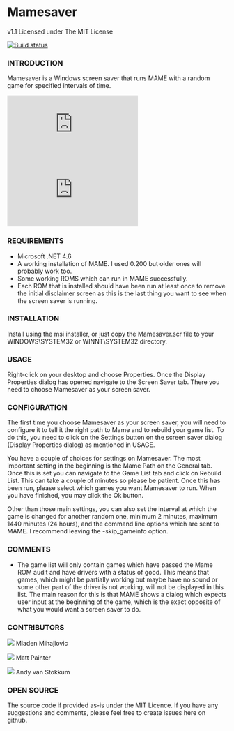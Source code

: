 # Mamesaver

v1.1
Licensed under The MIT License

[![Build status](https://ci.appveyor.com/api/projects/status/2b8n7te1bq8rf1pp?svg=true)](https://ci.appveyor.com/project/mmihajlovic/mamesaver)

### INTRODUCTION

Mamesaver is a Windows screen saver that runs MAME with a random game for specified intervals of time.

![General Settings](http://sourceforge.net/dbimage.php?id=121992) ![Game List](http://sourceforge.net/dbimage.php?id=121994)


### REQUIREMENTS
* Microsoft .NET 4.6
* A working installation of MAME. I used 0.200 but older ones will probably work too.
* Some working ROMS which can run in MAME successfully.
* Each ROM that is installed should have been run at least once to remove the initial disclaimer screen as this is the last thing you want to see when the screen saver is running.

### INSTALLATION
Install using the msi installer, or just copy the Mamesaver.scr file to your WINDOWS\SYSTEM32 or WINNT\SYSTEM32 directory.

### USAGE

Right-click on your desktop and choose Properties. Once the Display Properties dialog has opened navigate to the Screen Saver tab. There you need to choose Mamesaver as your screen saver.

### CONFIGURATION

The first time you choose Mamesaver as your screen saver, you will need to configure it to tell it the right path to Mame and to rebuild your game list. To do this, you need to click on the Settings button on the screen saver dialog (Display Properties dialog) as mentioned in USAGE.

You have a couple of choices for settings on Mamesaver. The most important setting in the beginning is the Mame Path on the General tab. Once this is set you can navigate to the Game List tab and click on Rebuild List. This can take a couple of minutes so please be patient. Once this has been run, please select which games you want Mamesaver to run. When you have finished, you may click the Ok button.

Other than those main settings, you can also set the interval at which the game is changed for another random one, minimum 2 minutes, maximum 1440 minutes (24 hours), and the command line options which are sent to MAME. I recommend leaving the -skip_gameinfo option.

### COMMENTS

* The game list will only contain games which have passed the Mame ROM audit and have drivers with a status of good. This means that games, which might be partially working but maybe have no sound or some other part of the driver is not working, will not be displayed in this list. The main reason for this is that MAME shows a dialog which expects user input at the beginning of the game, which is the exact opposite of what you would want a screen saver to do.

### CONTRIBUTORS
![](https://avatars2.githubusercontent.com/u/229311?s=44&v=4) Mladen Mihajlovic

![](https://avatars2.githubusercontent.com/u/1732347?s=44&v=4) Matt Painter

![](https://avatars2.githubusercontent.com/u/1904424?s=44&v=4) Andy van Stokkum

### OPEN SOURCE
The source code if provided as-is under the MIT Licence. If you have any suggestions and comments, please feel free to create issues here on github.

